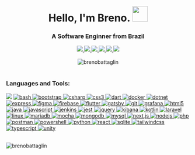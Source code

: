 <h1 align="center">Hello, I'm Breno. <img src="https://media.giphy.com/media/xUA7bb2nI9Q9j98B56/giphy.gif" height="42">
</h1>

<h3 align="center">A Software Enginner from Brazil</h3>
<div align="center">
    <a href="https://github.com/brenobattaglin">
        <img src="https://img.shields.io/badge/Github-ECEFF4?style=for-the-badge&logo=github&logoColor=181717" />
    </a>
    <a href="https://www.hackerrank.com/brenobattaglin">
        <img
            src="https://img.shields.io/badge/hackerrank-ECEFF4?style=for-the-badge&logo=hackerrank&logoColor=00EA64" />
    </a>
    <a href="https://www.instagram.com/brenobattaglin">
        <img src="https://img.shields.io/badge/instagram-ECEFF4?style=for-the-badge&logo=instagram&logoColor=E4405F" />
    </a>
    <a href="https://www.linkedin.com/in/brenobattaglin">
        <img src="https://img.shields.io/badge/linkedin-ECEFF4?style=for-the-badge&logo=linkedin&logoColor=0A66C2" />
    </a>
    <a href="https://open.spotify.com/user/brenobattaglin">
        <img src="https://img.shields.io/badge/spotify-ECEFF4?style=for-the-badge&logo=spotify&logoColor=1DB954" />
    </a>
    <a href="https://www.twitter.com/brenobattaglin">
        <img src="https://img.shields.io/badge/twitter-ECEFF4?style=for-the-badge&logo=twitter&logoColor=1DA1F2" />
    </a>
    <br/>
    <br/>
    <img src="https://github-readme-streak-stats.herokuapp.com?user=brenobattaglin&theme=github-light&hide_border=true&date_format=M%20j%5B%2C%20Y%5D" alt="brenobattaglin" />
</div>
<br />
<h3 align="left">Languages and Tools:</h3>

<div align="left">
    <a href="https://developer.android.com" target="_blank"><img
            src="https://img.shields.io/badge/android-ECEFF4?style=for-the-badge&logo=android&logoColor=3DDC84" /></a>
    <a href="https://www.gnu.org/software/bash/" target="_blank"> <img
            src="https://img.shields.io/badge/bash-ECEFF4?style=for-the-badge&logo=gnu-bash&logoColor=4EAA25"
            alt="bash" /> </a>
    <a href="https://getbootstrap.com" target="_blank"> <img
            src="https://img.shields.io/badge/bootstrap-ECEFF4?style=for-the-badge&logo=bootstrap&logoColor=7952B3"
            alt="bootstrap" /> </a>
    <a href="https://www.w3schools.com/cs/" target="_blank">
        <img src="https://img.shields.io/badge/c_sharp-ECEFF4?style=for-the-badge&logo=csharp&logoColor=239120"
            alt="csharp" />
    </a>
    <a href="https://www.w3schools.com/css/" target="_blank">
        <img src="https://img.shields.io/badge/CSS3-ECEFF4?style=for-the-badge&logo=css3&logoColor=1572B6" alt="css3" />
    </a>
    <a href="https://dart.dev" target="_blank">
        <img src="https://img.shields.io/badge/dart-ECEFF4?style=for-the-badge&logo=dart&logoColor=0175C2" alt="dart" />
    </a>
    <a href="https://www.docker.com/" target="_blank">
        <img src="https://img.shields.io/badge/docker-ECEFF4?style=for-the-badge&logo=docker&logoColor=2496ED"
            alt="docker" />
    </a>
    <a href="https://dotnet.microsoft.com/" target="_blank">
        <img src="https://img.shields.io/badge/dotnet-ECEFF4?style=for-the-badge&logo=dotnet&logoColor=512BD4"
            alt="dotnet" />
    </a>
    <a href="https://expressjs.com" target="_blank">
        <img src="https://img.shields.io/badge/express-ECEFF4?style=for-the-badge&logo=express&logoColor=000000"
            alt="express" />
    </a>
    <a href="https://www.figma.com/" target="_blank">
        <img src="https://img.shields.io/badge/figma-ECEFF4?style=for-the-badge&logo=figma&logoColor=F24E1E"
            alt="figma" />
    </a>
    <a href="https://firebase.google.com/" target="_blank">
        <img src="https://img.shields.io/badge/firebase-ECEFF4?style=for-the-badge&logo=firebase&logoColor=FFCA28"
            alt="firebase" />
    </a>
    <a href="https://flutter.dev" target="_blank">
        <img src="https://img.shields.io/badge/flutter-ECEFF4?style=for-the-badge&logo=flutter&logoColor=02569B"
            alt="flutter" />
    </a>
    <a href="https://www.gatsbyjs.com/" target="_blank">
        <img src="https://img.shields.io/badge/gatsby-ECEFF4?style=for-the-badge&logo=gatsby&logoColor=663399"
            alt="gatsby" />
    </a>
    <a href="https://git-scm.com/" target="_blank">
        <img src="https://img.shields.io/badge/git-ECEFF4?style=for-the-badge&logo=git&logoColor=F05032"" alt=" git" />
    </a>
    <a href="https://grafana.com" target="_blank">
        <img src="https://img.shields.io/badge/grafana-ECEFF4?style=for-the-badge&logo=grafana&logoColor=F46800"
            alt="grafana" />
    </a>
    <a href="https://www.w3.org/html/" target="_blank">
        <img src="https://img.shields.io/badge/html5-ECEFF4?style=for-the-badge&logo=html5&logoColor=E34F26"
            alt="html5" />
    </a>
    <a href="https://www.java.com" target="_blank">
        <img src="https://img.shields.io/badge/java-ECEFF4?style=for-the-badge&logo=java&logoColor=007396" alt="java" />
    </a>
    <a href="https://developer.mozilla.org/en-US/docs/Web/JavaScript" target="_blank">
        <img src="https://img.shields.io/badge/javascript-ECEFF4?style=for-the-badge&logo=javascript&logoColor=F7DF1E"
            alt="javascript" />
    </a>
    <a href="https://www.jenkins.io" target="_blank">
        <img src="https://img.shields.io/badge/jenkins-ECEFF4?style=for-the-badge&logo=jenkins&logoColor=D24939"
            alt="jenkins" />
    </a>
    <a href="https://jestjs.io" target="_blank">
        <img src="https://img.shields.io/badge/jest-ECEFF4?style=for-the-badge&logo=jest&logoColor=C21325" alt="jest" />
    </a>
    <a href="https://jquery.com" target="_blank">
        <img src="https://img.shields.io/badge/jquery-ECEFF4?style=for-the-badge&logo=jquery&logoColor=0769AD" alt="jquery" />
    </a>
    <a href="https://www.elastic.co/kibana" target="_blank">
        <img src="https://img.shields.io/badge/kibana-ECEFF4?style=for-the-badge&logo=kibana&logoColor=005571"
            alt="kibana" />
    </a>
    <a href="https://kotlinlang.org" target="_blank">
        <img src="https://img.shields.io/badge/kotlin-ECEFF4?style=for-the-badge&logo=kotlin&logoColor=7F52FF"
            alt="kotlin" />
    </a>
    <a href="https://laravel.com/" target="_blank">
        <img src="https://img.shields.io/badge/laravel-ECEFF4?style=for-the-badge&logo=laravel&logoColor=FF2D20"
            alt="laravel" />
    </a>
    <a href="https://www.linux.org/" target="_blank">
        <img src="https://img.shields.io/badge/linux-ECEFF4?style=for-the-badge&logo=linux&logoColor=FCC624"
            alt="linux" />
    </a>
    <a href="https://mariadb.org/" target="_blank">
        <img src="https://img.shields.io/badge/mariadb-ECEFF4?style=for-the-badge&logo=mariadb&logoColor=003545"
            alt="mariadb" />
    </a>
    <a href="https://mochajs.org" target="_blank">
        <img src="https://img.shields.io/badge/mocha-ECEFF4?style=for-the-badge&logo=mocha&logoColor=8D6748"
            alt="mocha" />
    </a>
    <a href="https://www.mongodb.com/" target="_blank">
        <img src="https://img.shields.io/badge/mongodb-ECEFF4?style=for-the-badge&logo=mongodb&logoColor=47A248"
            alt="mongodb" />
    </a>
    <a href="https://www.mysql.com/" target="_blank">
        <img src="https://img.shields.io/badge/mysql-ECEFF4?style=for-the-badge&logo=mysql&logoColor=4479A1"
            alt="mysql" />
    </a>
    <a href="https://nextjs.org/" target="_blank">
        <img src="https://img.shields.io/badge/next.js-ECEFF4?style=for-the-badge&logo=next.js&logoColor=000000"
            alt="next.js" />
    </a>
    <a href="https://nodejs.org" target="_blank">
        <img src="https://img.shields.io/badge/node.js-ECEFF4?style=for-the-badge&logo=node.js&logoColor=339933"
            alt="nodejs" />
    </a>
    <a href="https://www.php.net" target="_blank">
        <img src="https://img.shields.io/badge/php-ECEFF4?style=for-the-badge&logo=php&logoColor=777BB4" alt="php" />
    </a>
    <a href="https://postman.com" target="_blank">
        <img src="https://img.shields.io/badge/postman-ECEFF4?style=for-the-badge&logo=postman&logoColor=FF6C37"
            alt="postman" />
    </a>
    <a href="https://postman.com" target="_blank">
        <img src="https://img.shields.io/badge/powershell-ECEFF4?style=for-the-badge&logo=powershell&logoColor=5391FE"
            alt="powershell" />
    </a>
    <a href="https://www.python.org" target="_blank">
        <img src="https://img.shields.io/badge/python-ECEFF4?style=for-the-badge&logo=python&logoColor=3776AB"
            alt="python" />
    </a>
    <a href="https://reactjs.org/" target="_blank">
        <img src="https://img.shields.io/badge/react-ECEFF4?style=for-the-badge&logo=react&logoColor=61DAFB"
            alt="react" />
    </a>
    <a href="https://www.sqlite.org/" target="_blank">
        <img src="https://img.shields.io/badge/sqlite-ECEFF4?style=for-the-badge&logo=sqlite&logoColor=003B57"
            alt="sqlite" />
    </a>
    <a href="https://tailwindcss.com/" target="_blank">
        <img src="https://img.shields.io/badge/tailwind_css-ECEFF4?style=for-the-badge&logo=tailwindcss&logoColor=06B6D4"
            alt="tailwindcss" />
    </a>
    <a href="https://www.typescriptlang.org/" target="_blank">
        <img src="https://img.shields.io/badge/typescript-ECEFF4?style=for-the-badge&logo=typescript&logoColor=3178C6"
            alt="typescript" />
    </a>
    <a href="https://unity.com/" target="_blank">
        <img src="https://img.shields.io/badge/unity-ECEFF4?style=for-the-badge&logo=unity&logoColor=000000"
            alt="unity" />
    </a>
    <br />
    <br />
    <p align="left">
        <img src="https://github-readme-stats.vercel.app/api/top-langs?username=brenobattaglin&show_icons=true&theme=default&locale=en&layout=compact&hide_border=true"
            alt="brenobattaglin" />
    </p>
</div>
